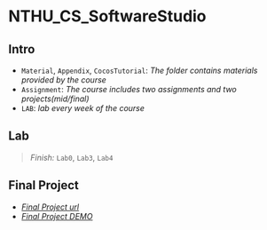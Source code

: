 ﻿# NTHU_CS_SoftwareStudio
## Intro
* `Material`, `Appendix`, `CocosTutorial`: *The folder contains materials provided by the course*
* `Assignment`: *The course includes two assignments and two projects(mid/final)*
* `LAB`: *lab every week of the course*

## Lab
> *Finish:* `Lab0`, `Lab3`, `Lab4`
## Final Project
* [*Final Project url*](https://final-project-10-b55d6.web.app/)
* [*Final Project DEMO*](https://www.youtube.com/watch?v=HRu2hlEtC8s)
